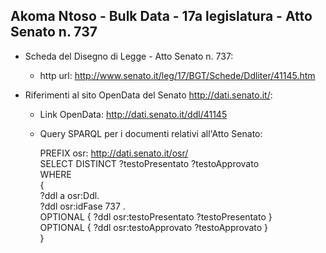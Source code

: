 ## Akoma Ntoso - Bulk Data - 17a legislatura - Atto Senato n. 737 ##

* Scheda del Disegno di Legge - Atto Senato n. 737:
	* http url: http://www.senato.it/leg/17/BGT/Schede/Ddliter/41145.htm

* Riferimenti al sito OpenData del Senato http://dati.senato.it/:
	* Link OpenData: http://dati.senato.it/ddl/41145
	* Query SPARQL per i documenti relativi all'Atto Senato:

        PREFIX osr: <http://dati.senato.it/osr/>  
		SELECT DISTINCT ?testoPresentato ?testoApprovato  
		WHERE  
		{  
		    ?ddl a osr:Ddl.  
		    ?ddl osr:idFase 737 .  
		    OPTIONAL { ?ddl osr:testoPresentato ?testoPresentato }  
		    OPTIONAL { ?ddl osr:testoApprovato ?testoApprovato }  
		}
		